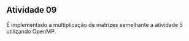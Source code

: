 ## Atividade  09

É implementado a multiplicação de matrizes semelhante a atividade 5 utilizando OpenMP.
